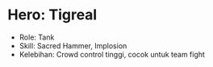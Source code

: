 # Hero: Tigreal
- Role: Tank
- Skill: Sacred Hammer, Implosion
- Kelebihan: Crowd control tinggi, cocok untuk team fight
